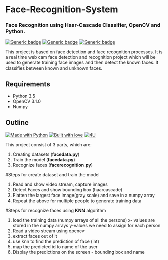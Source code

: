 # Face-Recognition-System

### Face Recognition using Haar-Cascade Classifier, OpenCV and Python. 

[![Generic badge](https://img.shields.io/badge/Face-Recognition-blue.svg?style=for-the-badge)](https://github.com/jashan20/Face-Recognition-System) 
[![Generic badge](https://img.shields.io/badge/Open-CV-orange.svg?style=for-the-badge)](https://github.com/jashan20/Face-Recognition-System) [![Generic badge](https://img.shields.io/badge/HaarCascade-Classifier-teal.svg?style=for-the-badge)](https://github.com/jashan20/Face-Recognition-System)

This project is based on face detection and face recognition processes. It is a real time web cam face detection and recognition project which will be used to generate training face images and then detect the known faces. It classifies between known and unknown faces.


## Requirements
- Python 3.5
- OpenCV 3.1.0
- Numpy

## Outline

[![Made with Python](https://forthebadge.com/images/badges/made-with-python.svg)](https://github.com/jashan20/Face-Recognition-System) [![Built with love](https://forthebadge.com/images/badges/built-with-love.svg)](https://github.com/jashan20) [![4U](https://forthebadge.com/images/badges/for-you.svg)](https://github.com/jashan20/Face-Recognition-System) 

This project consist of 3 parts, which are:

1. Creating datasets (**facedata.py**)
2. Train the model (**facedata.py**)
3. Recognize faces (**facerecognition.py**)

#Steps for create dataset and train the model
1. Read and show video stream, capture images
2. Detect Faces and show bounding box (haarcascade)
3. Flatten the largest face image(gray scale) and save in a numpy array
4. Repeat the above for multiple people to generate training data

#Steps for recognize faces using **KNN** algorithm
1. load the training data (numpy arrays of all the persons)
		 x- values are stored in the numpy arrays
		 y-values we need to assign for each person
2. Read a video stream using opencv
3. extract faces out of it
4. use knn to find the prediction of face (int)
5. map the predicted id to name of the user 
6. Display the predictions on the screen - bounding box and name
